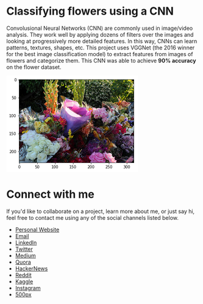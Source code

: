 # Classifying flowers using a CNN

Convolusional Neural Networks (CNN) are commonly used in image/video analysis. They work well by applying dozens of filters over the images and looking at progressively more detailed features. In this way, CNNs can learn patterns, textures, shapes, etc. This project uses VGGNet (the 2016 winner for the best image classification model) to extract features from images of flowers and categorize them. This CNN was able to achieve **90% accuracy** on the flower dataset.

![Flower Example Image](/flower-example.png)

# Connect with me

If you'd like to collaborate on a project, learn more about me, or just say hi, feel free to contact me using any of the social channels listed below.

- [Personal Website](https://zackthoutt.com)
- [Email](mailto:zackarey.thoutt@colorado.edu)
- [LinkedIn](https://www.linkedin.com/in/zack-thoutt-57275655/)
- [Twitter](https://twitter.com/zthoutt)
- [Medium](https://medium.com/@zthoutt)
- [Quora](https://www.quora.com/profile/Zack-Thoutt)
- [HackerNews](https://news.ycombinator.com/submitted?id=zthoutt)
- [Reddit](https://www.reddit.com/user/zthoutt/)
- [Kaggle](https://www.kaggle.com/zynicide)
- [Instagram](https://www.instagram.com/zthoutt/)
- [500px](https://500px.com/zthoutt)
